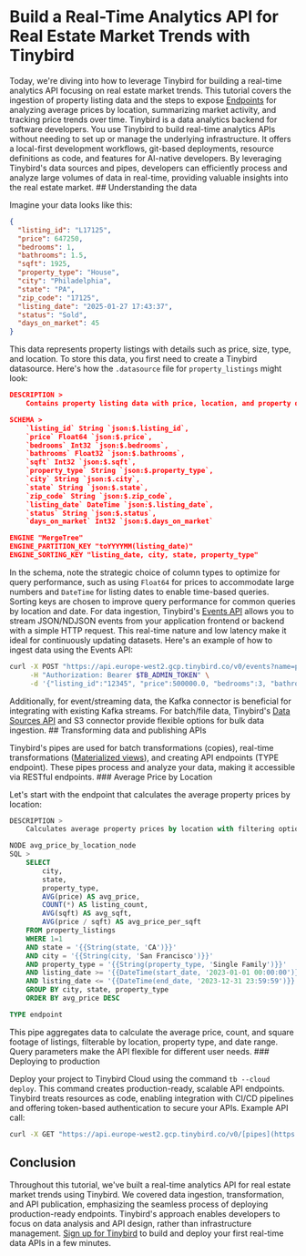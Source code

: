 # Build a Real-Time Analytics API for Real Estate Market Trends with Tinybird

Today, we're diving into how to leverage Tinybird for building a real-time analytics API focusing on real estate market trends. This tutorial covers the ingestion of property listing data and the steps to expose [Endpoints](https://www.tinybird.co/docs/forward/work-with-data/publish-data/endpoints) for analyzing average prices by location, summarizing market activity, and tracking price trends over time. Tinybird is a data analytics backend for software developers. You use Tinybird to build real-time analytics APIs without needing to set up or manage the underlying infrastructure. It offers a local-first development workflows, git-based deployments, resource definitions as code, and features for AI-native developers. By leveraging Tinybird's data sources and pipes, developers can efficiently process and analyze large volumes of data in real-time, providing valuable insights into the real estate market. ## Understanding the data

Imagine your data looks like this:

```json
{
  "listing_id": "L17125",
  "price": 647250,
  "bedrooms": 1,
  "bathrooms": 1.5,
  "sqft": 1925,
  "property_type": "House",
  "city": "Philadelphia",
  "state": "PA",
  "zip_code": "17125",
  "listing_date": "2025-01-27 17:43:37",
  "status": "Sold",
  "days_on_market": 45
}
```

This data represents property listings with details such as price, size, type, and location. To store this data, you first need to create a Tinybird datasource. Here's how the `.datasource` file for `property_listings` might look:

```json
DESCRIPTION >
    Contains property listing data with price, location, and property details

SCHEMA >
    `listing_id` String `json:$.listing_id`,
    `price` Float64 `json:$.price`,
    `bedrooms` Int32 `json:$.bedrooms`,
    `bathrooms` Float32 `json:$.bathrooms`,
    `sqft` Int32 `json:$.sqft`,
    `property_type` String `json:$.property_type`,
    `city` String `json:$.city`,
    `state` String `json:$.state`,
    `zip_code` String `json:$.zip_code`,
    `listing_date` DateTime `json:$.listing_date`,
    `status` String `json:$.status`,
    `days_on_market` Int32 `json:$.days_on_market`

ENGINE "MergeTree"
ENGINE_PARTITION_KEY "toYYYYMM(listing_date)"
ENGINE_SORTING_KEY "listing_date, city, state, property_type"
```

In the schema, note the strategic choice of column types to optimize for query performance, such as using `Float64` for prices to accommodate large numbers and `DateTime` for listing dates to enable time-based queries. Sorting keys are chosen to improve query performance for common queries by location and date. For data ingestion, Tinybird's [Events API](https://www.tinybird.co/docs/forward/get-data-in/events-api) allows you to stream JSON/NDJSON events from your application frontend or backend with a simple HTTP request. This real-time nature and low latency make it ideal for continuously updating datasets. Here's an example of how to ingest data using the Events API:

```bash
curl -X POST "https://api.europe-west2.gcp.tinybird.co/v0/events?name=property_listings" \
     -H "Authorization: Bearer $TB_ADMIN_TOKEN" \
     -d '{"listing_id":"12345", "price":500000.0, "bedrooms":3, "bathrooms":2.0, "sqft":1500, "property_type":"Single Family", "city":"San Francisco", "state":"CA", "zip_code":"94101", "listing_date":"2024-01-15 12:00:00", "status":"active", "days_on_market":10}'
```

Additionally, for event/streaming data, the Kafka connector is beneficial for integrating with existing Kafka streams. For batch/file data, Tinybird's [Data Sources API](https://www.tinybird.co/docs/api-reference/datasource-api) and S3 connector provide flexible options for bulk data ingestion. ## Transforming data and publishing APIs

Tinybird's pipes are used for batch transformations (copies), real-time transformations ([Materialized views](https://www.tinybird.co/docs/forward/work-with-data/optimize/materialized-views)), and creating API endpoints (TYPE endpoint). These pipes process and analyze your data, making it accessible via RESTful endpoints. ### Average Price by Location

Let's start with the endpoint that calculates the average property prices by location:

```sql
DESCRIPTION >
    Calculates average property prices by location with filtering options

NODE avg_price_by_location_node
SQL >
    SELECT 
        city,
        state,
        property_type,
        AVG(price) AS avg_price,
        COUNT(*) AS listing_count,
        AVG(sqft) AS avg_sqft,
        AVG(price / sqft) AS avg_price_per_sqft
    FROM property_listings
    WHERE 1=1
    AND state = '{{String(state, 'CA')}}'
    AND city = '{{String(city, 'San Francisco')}}'
    AND property_type = '{{String(property_type, 'Single Family')}}'
    AND listing_date >= '{{DateTime(start_date, '2023-01-01 00:00:00')}}'
    AND listing_date <= '{{DateTime(end_date, '2023-12-31 23:59:59')}}'
    GROUP BY city, state, property_type
    ORDER BY avg_price DESC

TYPE endpoint
```

This pipe aggregates data to calculate the average price, count, and square footage of listings, filterable by location, property type, and date range. Query parameters make the API flexible for different user needs. ### Deploying to production

Deploy your project to Tinybird Cloud using the command `tb --cloud deploy`. This command creates production-ready, scalable API endpoints. Tinybird treats resources as code, enabling integration with CI/CD pipelines and offering token-based authentication to secure your APIs. Example API call:

```bash
curl -X GET "https://api.europe-west2.gcp.tinybird.co/v0/[pipes](https://www.tinybird.co/docs/forward/work-with-data/pipes)/avg_price_by_location.json?token=$TB_ADMIN_TOKEN&state=CA&city=San Francisco&property_type=Single Family&start_date=2023-01-01 00:00:00&end_date=2023-12-31 23:59:59"
```


## Conclusion

Throughout this tutorial, we've built a real-time analytics API for real estate market trends using Tinybird. We covered data ingestion, transformation, and API publication, emphasizing the seamless process of deploying production-ready endpoints. Tinybird's approach enables developers to focus on data analysis and API design, rather than infrastructure management. [Sign up for Tinybird](https://cloud.tinybird.co/signup) to build and deploy your first real-time data APIs in a few minutes.